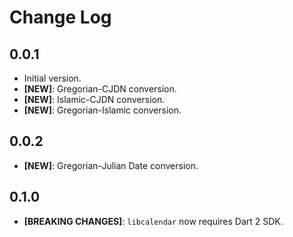 # Change Log

## 0.0.1

- Initial version.
- **[NEW]**: Gregorian-CJDN conversion.
- **[NEW]**: Islamic-CJDN conversion.
- **[NEW]**: Gregorian-Islamic conversion.

## 0.0.2

- **[NEW]**: Gregorian-Julian Date conversion.

## 0.1.0

- **[BREAKING CHANGES]**: `libcalendar` now requires Dart 2 SDK.

